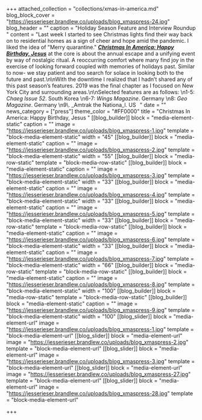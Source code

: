 +++
attached_collection = "collections/xmas-in-america.md"
blog_block_cover = "https://jesserieser.brandlew.co/uploads/blog_xmaspress-24.jpg"
blog_header = ""
caption = "Holiday Season Feature and Interview Roundup "
content = "Last week I started to see Christmas lights find their way back on to residential homes as a sign of cheer and hope amid the pandemic. I liked the idea of \"Merry quarantine.\" [**_Christmas In America: Happy Birthday, Jesus_**](https://jesserieser.com/projects/christmas-in-america/) at the core is about the annual escape and a unifying event by way of nostalgic ritual. A reoccurring comfort where many find joy in the exercise of looking forward coupled with memories of holidays past. Similar to now- we stay patient and too search for solace in looking both to the future and past.\n\nWith the downtime I realized that I hadn’t shared any of this past season’s features. 2019 was the final chapter as I focused on New York City and surrounding areas.\n\nSelected features are as follows:  \n1-5: _Chaeg Issue 52_. South Korea  \n6-7: _Wings Magazine_. Germany  \n8: _Geo Magazine_. Germany  \n9\\. _Amtrak the Nationa_l. US⁠⠀"
date = ""
news_category = ["press"]
theme_color = "#FF0000"
title = "Christmas In America: Happy Birthday, Jesus "
[[blog_builder]]
block = "media-element-static"
caption = ""
image = "https://jesserieser.brandlew.co/uploads/blog_xmaspress-1.jpg"
template = "block-media-element-static"
width = "45"
[[blog_builder]]
block = "media-element-static"
caption = ""
image = "https://jesserieser.brandlew.co/uploads/blog_xmaspress-2.jpg"
template = "block-media-element-static"
width = "55"
[[blog_builder]]
block = "media-row-static"
template = "block-media-row-static"
[[blog_builder]]
block = "media-element-static"
caption = ""
image = "https://jesserieser.brandlew.co/uploads/blog_xmaspress-3.jpg"
template = "block-media-element-static"
width = "33"
[[blog_builder]]
block = "media-element-static"
caption = ""
image = "https://jesserieser.brandlew.co/uploads/blog_xmaspress-4.jpg"
template = "block-media-element-static"
width = "33"
[[blog_builder]]
block = "media-element-static"
caption = ""
image = "https://jesserieser.brandlew.co/uploads/blog_xmaspress-5.jpg"
template = "block-media-element-static"
width = "33"
[[blog_builder]]
block = "media-row-static"
template = "block-media-row-static"
[[blog_builder]]
block = "media-element-static"
caption = ""
image = "https://jesserieser.brandlew.co/uploads/blog_xmaspress-6.jpg"
template = "block-media-element-static"
width = "33"
[[blog_builder]]
block = "media-element-static"
caption = ""
image = "https://jesserieser.brandlew.co/uploads/blog_xmaspress-7.jpg"
template = "block-media-element-static"
width = "66"
[[blog_builder]]
block = "media-row-static"
template = "block-media-row-static"
[[blog_builder]]
block = "media-element-static"
caption = ""
image = "https://jesserieser.brandlew.co/uploads/blog_xmaspress-8.jpg"
template = "block-media-element-static"
width = "100"
[[blog_builder]]
block = "media-row-static"
template = "block-media-row-static"
[[blog_builder]]
block = "media-element-static"
caption = ""
image = "https://jesserieser.brandlew.co/uploads/blog_xmaspress-9.jpg"
template = "block-media-element-static"
width = "100"
[[blog_slider]]
block = "media-element-url"
image = "https://jesserieser.brandlew.co/uploads/blog_xmaspress-1.jpg"
template = "block-media-element-url"
[[blog_slider]]
block = "media-element-url"
image = "https://jesserieser.brandlew.co/uploads/blog_xmaspress-2.jpg"
template = "block-media-element-url"
[[blog_slider]]
block = "media-element-url"
image = "https://jesserieser.brandlew.co/uploads/blog_xmaspress-3.jpg"
template = "block-media-element-url"
[[blog_slider]]
block = "media-element-url"
image = "https://jesserieser.brandlew.co/uploads/blog_xmaspress-27.jpg"
template = "block-media-element-url"
[[blog_slider]]
block = "media-element-url"
image = "https://jesserieser.brandlew.co/uploads/blog_xmaspress-28.jpg"
template = "block-media-element-url"

+++
